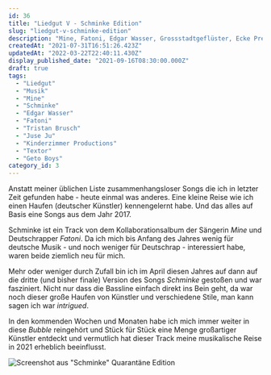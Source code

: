 ```yaml
---
id: 36
title: "Liedgut V - Schminke Edition"
slug: "liedgut-v-schminke-edition"
description: "Mine, Fatoni, Edgar Wasser, Grossstadtgeflüster, Ecke Prenz, Tristan Brusch, Textor, Kinderzimmer Productions, Juse Ju, Geto Boys"
createdAt: "2021-07-31T16:51:26.423Z"
updatedAt: "2022-03-22T22:40:11.430Z"
display_published_date: "2021-09-16T08:30:00.000Z"
draft: true
tags:
  - "Liedgut"
  - "Musik"
  - "Mine"
  - "Schminke"
  - "Edgar Wasser"
  - "Fatoni"
  - "Tristan Brusch"
  - "Juse Ju"
  - "Kinderzimmer Productions"
  - "Textor"
  - "Geto Boys"
category_id: 3
---
```


Anstatt meiner üblichen Liste zusammenhangsloser Songs die ich in letzter Zeit gefunden habe - heute einmal was anderes. Eine kleine Reise wie ich einen Haufen (deutscher Künstler) kennengelernt habe. Und das alles auf Basis eine Songs aus dem Jahr 2017. 

Schminke ist ein Track von dem Kollaborationsalbum der Sängerin *Mine* und Deutschrapper *Fatoni*. Da ich mich bis Anfang des Jahres wenig für deutsche Musik - und noch weniger für Deutschrap - interessiert habe, waren beide ziemlich neu für mich. 

Mehr oder weniger durch Zufall bin ich im April diesen Jahres auf dann auf die dritte (und bisher finale) Version des Songs *Schminke* gestoßen und war fasziniert. Nicht nur dass die Bassline einfach direkt ins Bein geht, da war noch dieser große Haufen von Künstler und verschiedene Stile, man kann sagen ich war *intrigued*.

In den kommenden Wochen und Monaten habe ich mich immer weiter in diese *Bubble* reingehört und Stück für Stück eine Menge großartiger Künstler entdeckt und vermutlich hat dieser Track meine musikalische Reise in 2021 erheblich beeinflusst. 


![Screenshot aus "Schminke" Quarantäne Edition](https://res.cloudinary.com/dlsll9dkn/image/upload/v1631523790/photo_2021_09_13_11_02_28_2e06dcf6dd.jpg)

<!--more-->